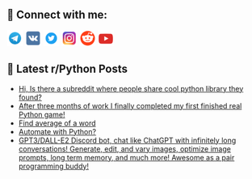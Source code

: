 ## 🔎 Connect with me:
[<img src="https://github.com/bullbesh/bullbesh/blob/main/images/Telegram.png" width="32" height="32" />](https://t.me/bullbesh)
[<img src="https://github.com/bullbesh/bullbesh/blob/main/images/VK.png" width="32" height="32" />](https://vk.com/bullbesh)
[<img src="https://github.com/bullbesh/bullbesh/blob/main/images/Twitter.png" width="32" height="32" />](https://twitter.com/bullbesh1)
[<img src="https://github.com/bullbesh/bullbesh/blob/main/images/Instagram.png" width="32" height="32" />](https://www.instagram.com/bullbesh)
[<img src="https://github.com/bullbesh/bullbesh/blob/main/images/Reddit.png" width="32" height="32" />](https://www.reddit.com/user/bullbesh)
[<img src="https://github.com/bullbesh/bullbesh/blob/main/images/YouTube.png" width="32" height="32" />](https://www.youtube.com/channel/UCtfjRs6uzgq5mfm8S06WTcg)

## 📕 Latest r/Python Posts
<!-- BLOG-POST-LIST:START -->
- [Hi, Is there a subreddit where people share cool python library they found?](https://www.reddit.com/r/Python/comments/zymjrm/hi_is_there_a_subreddit_where_people_share_cool/)
- [After three months of work I finally completed my first finished real Python game!](https://www.reddit.com/r/Python/comments/zyku6n/after_three_months_of_work_i_finally_completed_my/)
- [Find average of a word](https://www.reddit.com/r/Python/comments/zyj4xf/find_average_of_a_word/)
- [Automate with Python?](https://www.reddit.com/r/Python/comments/zygdo9/automate_with_python/)
- [GPT3/DALL-E2 Discord bot, chat like ChatGPT with infinitely long conversations! Generate, edit, and vary images, optimize image prompts, long term memory, and much more! Awesome as a pair programming buddy!](https://www.reddit.com/r/Python/comments/zyfu9x/gpt3dalle2_discord_bot_chat_like_chatgpt_with/)
<!-- BLOG-POST-LIST:END -->
